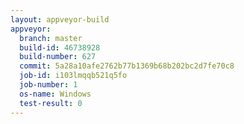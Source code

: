 ```yaml
---
layout: appveyor-build
appveyor:
  branch: master
  build-id: 46738928
  build-number: 627
  commit: 5a28a10afe2762b77b1369b68b202bc2d7fe70c8
  job-id: i103lmqqb521q5fo
  job-number: 1
  os-name: Windows
  test-result: 0
---
```

